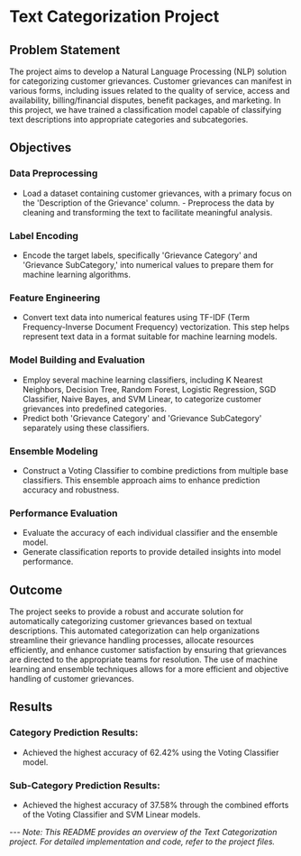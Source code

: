 # Text Categorization Project 
## Problem Statement 
The project aims to develop a Natural Language Processing (NLP) solution for categorizing customer grievances. Customer grievances can manifest in various forms, including issues related to the quality of service, access and availability, billing/financial disputes, benefit packages, and marketing. In this project, we have trained a classification model capable of classifying text descriptions into appropriate categories and subcategories. 
## Objectives
### Data Preprocessing 
- Load a dataset containing customer grievances, with a primary focus on the 'Description of the Grievance' column. - Preprocess the data by cleaning and transforming the text to facilitate meaningful analysis. 
### Label Encoding 
- Encode the target labels, specifically 'Grievance Category' and 'Grievance SubCategory,' into numerical values to prepare them for machine learning algorithms. 
### Feature Engineering
- Convert text data into numerical features using TF-IDF (Term Frequency-Inverse Document Frequency) vectorization. This step helps represent text data in a format suitable for machine learning models. 
### Model Building and Evaluation
- Employ several machine learning classifiers, including K Nearest Neighbors, Decision Tree, Random Forest, Logistic Regression, SGD Classifier, Naive Bayes, and SVM Linear, to categorize customer grievances into predefined categories. 
- Predict both 'Grievance Category' and 'Grievance SubCategory' separately using these classifiers. 
### Ensemble Modeling 
- Construct a Voting Classifier to combine predictions from multiple base classifiers. This ensemble approach aims to enhance prediction accuracy and robustness.
### Performance Evaluation 
- Evaluate the accuracy of each individual classifier and the ensemble model. 
- Generate classification reports to provide detailed insights into model performance.
## Outcome 
The project seeks to provide a robust and accurate solution for automatically categorizing customer grievances based on textual descriptions. This automated categorization can help organizations streamline their grievance handling processes, allocate resources efficiently, and enhance customer satisfaction by ensuring that grievances are directed to the appropriate teams for resolution. The use of machine learning and ensemble techniques allows for a more efficient and objective handling of customer grievances. 
## Results
### Category Prediction Results: 
- Achieved the highest accuracy of 62.42% using the Voting Classifier model. 
### Sub-Category Prediction Results:
- Achieved the highest accuracy of 37.58% through the combined efforts of the Voting Classifier and SVM Linear models.
  
--- *Note: This README provides an overview of the Text Categorization project. For detailed implementation and code, refer to the project files.*
